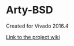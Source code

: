 # Arty-BSD <!-- Replace this line with the project name -->
Created for Vivado 2016.4

[Link to the project wiki](https://reference.digilentinc.com/learn/programmable-logic/tutorials/arty-microblaze-base-system-design/start)